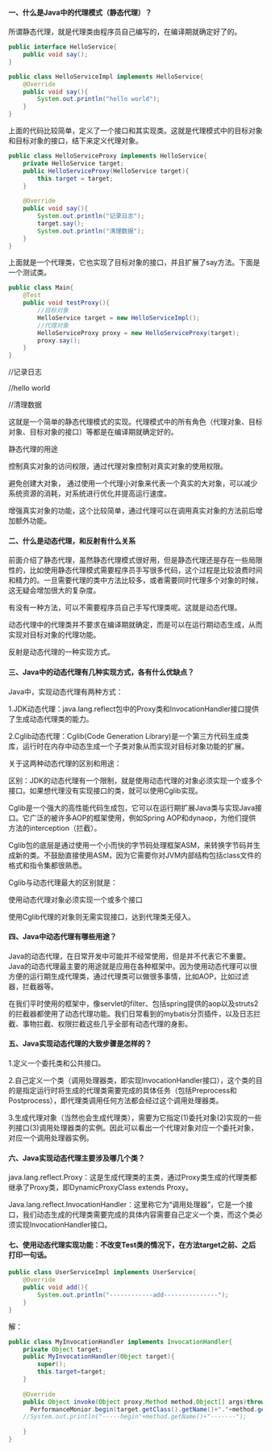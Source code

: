 #### 一、什么是Java中的代理模式（静态代理）？

所谓静态代理，就是代理类由程序员自己编写的，在编译期就确定好了的。

```java
public interface HelloService{
    public void say();
}

public class HelloServiceImpl implements HelloService{
    @Override
    public void say(){
        System.out.println("hello world");
    }
}
```

上面的代码比较简单，定义了一个接口和其实现类。这就是代理模式中的目标对象和目标对象的接口，结下来定义代理对象。

```java
public class HelloServiceProxy implements HelloService{
    private HelloService target;
    public HelloServiceProxy(HelloService target){
        this.target = target;
    }
    
    @Override
    public void say(){
        System.out.println("记录日志");
        target.say();
        System.out.println("清理数据");
    }
}
```

上面就是一个代理类，它也实现了目标对象的接口，并且扩展了say方法。下面是一个测试类。

```java
public class Main{
    @Test
    public void testProxy(){
        //目标对象
        HelloService target = new HelloServiceImpl();
        //代理对象
        HelloServiceProxy proxy = new HelloServiceProxy(target);
        proxy.say();
    }
}
```

//记录日志

//hello world

//清理数据

这就是一个简单的静态代理模式的实现。代理模式中的所有角色（代理对象、目标对象、目标对象的接口）等都是在编译期就确定好的。

静态代理的用途

控制真实对象的访问权限，通过代理对象控制对真实对象的使用权限。

避免创建大对象， 通过使用一个代理小对象来代表一个真实的大对象，可以减少系统资源的消耗，对系统进行优化并提高运行速度。

增强真实对象的功能，这个比较简单，通过代理可以在调用真实对象的方法前后增加额外功能。

#### 二、什么是动态代理，和反射有什么关系

前面介绍了静态代理，虽然静态代理模式很好用，但是静态代理还是存在一些局限性的，比如使用静态代理模式需要程序员手写很多代码，这个过程是比较浪费时间和精力的。一旦需要代理的类中方法比较多，或者需要同时代理多个对象的时候，这无疑会增加很大的复杂度。

有没有一种方法，可以不需要程序员自己手写代理类呢。这就是动态代理。

动态代理中的代理类并不要求在编译期就确定，而是可以在运行期动态生成，从而实现对目标对象的代理功能。

反射是动态代理的一种实现方式。 

#### 三、Java中的动态代理有几种实现方式，各有什么优缺点？

Java中，实现动态代理有两种方式：

1.JDK动态代理：java.lang.reflect包中的Proxy类和InvocationHandler接口提供了生成动态代理类的能力。

2.Cglib动态代理：Cglib(Code Generation Library)是一个第三方代码生成类库，运行时在内存中动态生成一个子类对象从而实现对目标对象功能的扩展。

关于这两种动态代理的区别和用途：

区别：JDK的动态代理有一个限制，就是使用动态代理的对象必须实现一个或多个接口。如果想代理没有实现接口的类，就可以使用Cglib实现。

Cglib是一个强大的高性能代码生成包，它可以在运行期扩展Java类与实现Java接口。它广泛的被许多AOP的框架使用，例如Spring AOP和dynaop，为他们提供方法的interception（拦截）。

Cglib包的底层是通过使用一个小而快的字节码处理框架ASM，来转换字节码并生成新的类。不鼓励直接使用ASM，因为它需要你对JVM内部结构包括class文件的格式和指令集都很熟悉。

Cglib与动态代理最大的区别就是：

使用动态代理对象必须实现一个或多个接口

使用Cglib代理的对象则无需实现接口，达到代理类无侵入。

#### 四、Java中动态代理有哪些用途？

Java的动态代理，在日常开发中可能并不经常使用，但是并不代表它不重要。Java的动态代理最主要的用途就是应用在各种框架中。因为使用动态代理可以很方便的运行期生成代理类，通过代理类可以做很多事情，比如AOP，比如过滤器，拦截器等。

在我们平时使用的框架中，像servlet的filter、包括spring提供的aop以及struts2的拦截器都使用了动态代理功能。我们日常看到的mybatis分页插件，以及日志拦截、事物拦截、权限拦截这些几乎全部有动态代理的身影。

#### 五、Java实现动态代理的大致步骤是怎样的？

1.定义一个委托类和公共接口。

2.自己定义一个类（调用处理器类，即实现InvocationHandler接口），这个类的目的是指定运行时将生成的代理类需要完成的具体任务（包括Preprocess和Postprocess），即代理类调用任何方法都会经过这个调用处理器类。

3.生成代理对象（当然也会生成代理类），需要为它指定(1)委托对象(2)实现的一些列接口(3)调用处理器类的实例。因此可以看出一个代理对象对应一个委托对象，对应一个调用处理器实例。

#### 六、Java实现动态代理主要涉及哪几个类？

java.lang.reflect.Proxy：这是生成代理类的主类，通过Proxy类生成的代理类都继承了Proxy类，即DynamicProxyClass extends Proxy。

Java.lang.reflect.InvocationHandler：这里称它为“调用处理器”，它是一个接口，我们动态生成的代理类需要完成的具体内容需要自己定义一个类，而这个类必须实现InvocationHandler接口。

#### 七、使用动态代理实现功能：不改变Test类的情况下，在方法target之前、之后打印一句话。

```java
public class UserServiceImpl implements UserService{
    @Override
    public void add(){
        System.out.println("------------add---------------");
    }
}
```

解：

```java
public class MyInvocationHandler implements InvocationHandler{
    private Object target;
    public MyInvocationHandler(Object target){
        super();
        this.target=target;
    }
	
    @Override
    public Object invoke(Object proxy,Method method,Object[] args)throws Throwable{
      PerformanceMonior.begin(target.getClass().getName()+"."+method.getName());
    //System.out.println("-----hegin"+method.getName()+"-------");
        
    }
}

```

